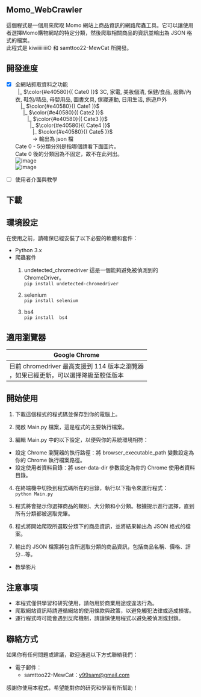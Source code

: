 ## Momo_WebCrawler 
這個程式是一個用來爬取 Momo 網站上商品資訊的網路爬蟲工具。它可以讓使用者選擇Momo購物網站的特定分類，然後爬取相關商品的資訊並輸出為 JSON 格式的檔案。 <br>
此程式是 kiwiiiiiiiiO 和 samttoo22-MewCat 所開發。 <br>


## 開發進度

- [x] 全網站抓取資料之功能<br>
&ensp;|_ $\color{#e40580}{( Cate0 )}$ 3C, 家電, 美妝個清, 保健/食品, 服飾/內衣, 鞋包/精品, 母嬰用品, 圖書文具, 傢寢運動, 日用生活, 旅遊戶外 <br>
&ensp;&ensp;|_  $\color{#e40580}{( Cate1 )}$ <br>
&ensp;&ensp;&ensp;|_ $\color{#e40580}{( Cate2 )}$ <br>
&ensp;&ensp;&ensp;&ensp; |_ $\color{#e40580}{( Cate3 )}$ <br>
&ensp;&ensp;&ensp;&ensp;&ensp; |_  $\color{#e40580}{( Cate4 )}$ <br>
&ensp;&ensp;&ensp;&ensp;&ensp;&ensp; |_  $\color{#e40580}{( Cate5 )}$ <br>
&ensp;&ensp;&ensp;&ensp;&ensp;&ensp; -> 輸出為 json 檔 <br>
Cate 0 - 5分類分別是指哪個請看下面圖片。 <br>
Cate 0 後的分類因為不固定，故不在此列出。 <br>
![image](https://github.com/samttoo22-MewCat/Momo_WebCrawler/blob/main/tutorial1.png) <br>
![image](https://github.com/samttoo22-MewCat/Momo_WebCrawler/blob/main/tutorial2.png) <br>

- [ ] 使用者介面與教學<br>
## 下載

## 環境設定
在使用之前，請確保已經安裝了以下必要的軟體和套件：

- Python 3.x
- 爬蟲套件
  1. undetected_chromedriver 
  這是一個能夠避免被偵測到的 ChromeDriver。<br>
      ```pip install undetected-chromedriver```
  
  2. selenium<br>
  ```pip install selenium```

  3. bs4<br>
   ```pip install  bs4```


## 適用瀏覽器

|  Google Chrome  |
|  ----  |
|  目前 chromedriver 最高支援到 114 版本之瀏覽器<br/>，如果已經更新，可以選擇降級至較低版本  |


## 開始使用
1. 下載這個程式的程式碼並保存到你的電腦上。

2. 開啟 Main.py 檔案，這是程式的主要執行檔案。

3. 編輯 Main.py 中的以下設定，以便與你的系統環境相符：
  - 設定 Chrome 瀏覽器的執行路徑：將 browser_executable_path 變數設定為你的 Chrome 執行檔案路徑。
  - 設定使用者資料目錄：將 user-data-dir 參數設定為你的 Chrome 使用者資料目錄。

4. 在終端機中切換到程式碼所在的目錄，執行以下指令來運行程式：
  <br>```python Main.py```

5. 程式將會提示你選擇商品的類別、大分類和小分類。根據提示進行選擇，直到所有分類都被選取完畢。

6. 程式將開始爬取所選取分類下的商品資訊，並將結果輸出為 JSON 格式的檔案。

7. 輸出的 JSON 檔案將包含所選取分類的商品資訊，包括商品名稱、價格、評分...等。

* 教學影片


## 注意事項
- 本程式僅供學習和研究使用，請勿用於商業用途或違法行為。
- 爬取網站資訊時請遵循網站的使用條款與政策，以避免觸犯法律或造成損害。
- 運行程式時可能會遇到反爬機制，請謹慎使用程式以避免被偵測或封鎖。


## 聯絡方式
如果你有任何問題或建議，歡迎通過以下方式聯絡我們：

- 電子郵件：
    - samttoo22-MewCat：v99sam@gmail.com

感謝你使用本程式，希望能對你的研究和學習有所幫助！
